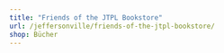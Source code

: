 ```yaml
---
title: "Friends of the JTPL Bookstore"
url: /jeffersonville/friends-of-the-jtpl-bookstore/
shop: Bücher
---
```

